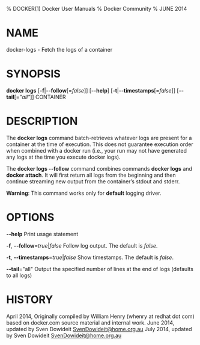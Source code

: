 % DOCKER(1) Docker User Manuals
% Docker Community
% JUNE 2014
# NAME
docker-logs - Fetch the logs of a container

# SYNOPSIS
**docker logs**
[**-f**|**--follow**[=*false*]]
[**--help**]
[**-t**|**--timestamps**[=*false*]]
[**--tail**[=*"all"*]]
CONTAINER

# DESCRIPTION
The **docker logs** command batch-retrieves whatever logs are present for
a container at the time of execution. This does not guarantee execution
order when combined with a docker run (i.e., your run may not have generated
any logs at the time you execute docker logs).

The **docker logs --follow** command combines commands **docker logs** and
**docker attach**. It will first return all logs from the beginning and
then continue streaming new output from the container’s stdout and stderr.

**Warning**: This command works only for **default** logging driver.

# OPTIONS
**--help**
  Print usage statement

**-f**, **--follow**=*true*|*false*
   Follow log output. The default is *false*.

**-t**, **--timestamps**=*true*|*false*
   Show timestamps. The default is *false*.

**--tail**="all"
   Output the specified number of lines at the end of logs (defaults to all logs)

# HISTORY
April 2014, Originally compiled by William Henry (whenry at redhat dot com)
based on docker.com source material and internal work.
June 2014, updated by Sven Dowideit <SvenDowideit@home.org.au>
July 2014, updated by Sven Dowideit <SvenDowideit@home.org.au>
